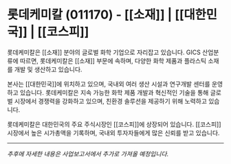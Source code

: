# 롯데케미칼 (011170) - [[소재]] | [[대한민국]] | [[코스피]]

롯데케미칼은 [[소재]] 분야의 글로벌 화학 기업으로 자리잡고 있습니다. GICS 산업분류에 따르면, 롯데케미칼은 [[소재]] 부문에 속하며, 다양한 화학 제품과 플라스틱 소재를 개발 및 생산하고 있습니다.

본사는 [[대한민국]]에 위치하고 있으며, 국내외 여러 생산 시설과 연구개발 센터를 운영하고 있습니다. 롯데케미칼은 지속 가능한 화학 제품 개발과 혁신적인 기술을 통해 글로벌 시장에서 경쟁력을 강화하고 있으며, 친환경 솔루션을 제공하기 위해 노력하고 있습니다.

롯데케미칼은 대한민국의 주요 주식시장인 [[코스피]]에 상장되어 있습니다. [[코스피]] 시장에서 높은 시가총액을 기록하며, 국내외 투자자들에게 많은 신뢰를 받고 있습니다.

---

*추후에 자세한 내용은 사업보고서에서 추가로 가져올 예정입니다.*